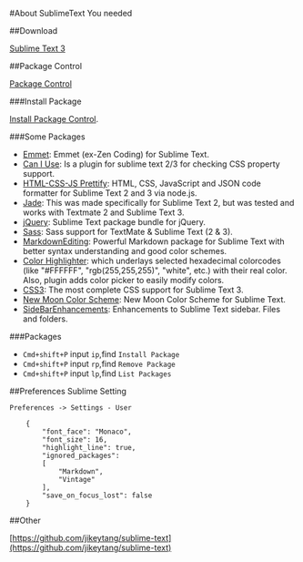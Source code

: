 #About SublimeText You needed

##Download

[Sublime Text 3](http://www.sublimetext.com/3)

##Package Control

[Package Control](https://packagecontrol.io)

###Install Package

[Install Package Control](https://packagecontrol.io/installation).

###Some Packages

- [Emmet](https://packagecontrol.io/packages/Emmet): Emmet (ex-Zen Coding) for Sublime Text.
- [Can I Use](https://packagecontrol.io/packages/Can%20I%20Use): Is a plugin for sublime text 2/3 for checking CSS property support.
- [HTML-CSS-JS Prettify](https://packagecontrol.io/packages/HTML-CSS-JS%20Prettify): HTML, CSS, JavaScript and JSON code formatter for Sublime Text 2 and 3 via node.js.
- [Jade](https://packagecontrol.io/packages/Jade): This was made specifically for Sublime Text 2, but was tested and works with Textmate 2 and Sublime Text 3.
- [jQuery](https://packagecontrol.io/packages/jQuery): Sublime Text package bundle for jQuery.
- [Sass](https://packagecontrol.io/packages/Sass): Sass support for TextMate & Sublime Text (2 & 3).
- [MarkdownEditing](https://packagecontrol.io/packages/MarkdownEditing): Powerful Markdown package for Sublime Text with better syntax understanding and good color schemes.
- [Color Highlighter](https://packagecontrol.io/packages/Color%20Highlighter): which underlays selected hexadecimal colorcodes (like "#FFFFFF", "rgb(255,255,255)", "white", etc.) with their real color. Also, plugin adds color picker to easily modify colors.
- [CSS3](https://packagecontrol.io/packages/CSS3): The most complete CSS support for Sublime Text 3.
- [New Moon Color Scheme](https://packagecontrol.io/packages/New%20Moon%20Color%20Scheme): New Moon Color Scheme for Sublime Text.
- [SideBarEnhancements](https://packagecontrol.io/packages/SideBarEnhancements): Enhancements to Sublime Text sidebar. Files and folders.

###Packages

- `Cmd+shift+P` input `ip`,find `Install Package`
- `Cmd+shift+P` input `rp`,find `Remove Package`
- `Cmd+shift+P` input `lp`,find `List Packages`

##Preferences Sublime Setting

`Preferences -> Settings - User`

```
    {
        "font_face": "Monaco",
        "font_size": 16,
        "highlight_line": true,
        "ignored_packages":
        [
            "Markdown",
            "Vintage"
        ],
        "save_on_focus_lost": false
    }
```

##Other

[https://github.com/jikeytang/sublime-text](https://github.com/jikeytang/sublime-text)
